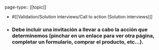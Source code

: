 page-type:: [[topic]]

- #[[Validation/Solution interviews/Call to action (Solution interviews)]]

- ### Debe incluir una invitación a llevar a cabo la acción que determinemos (pinchar en un enlace para ver otra página, completar un formulario, comprar el producto, etc...).



